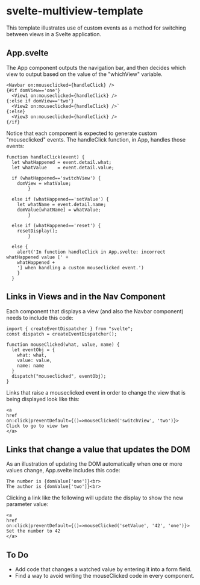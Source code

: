 # svelte-multiview-template
This template illustrates use of custom events as a method for switching between views in a Svelte application. 

## App.svelte

The App component outputs the navigation bar, and then decides which view to output based on the value of the "whichView" variable.

```{#if whichView=='one'}
<Navbar on:mouseclicked={handleClick} />
{#if domView=='one'}
  <View1 on:mouseclicked={handleClick} />
{:else if domView=='two'}
  <View2 on:mouseclicked={handleClick} />`
{:else}
  <View3 on:mouseclicked={handleClick} />
{/if}
```

Notice that each component is expected to generate custom "mouseclicked" events. The handleClick function, in App, handles those events:

```
function handleClick(event) {
  let whatHappened = event.detail.what;
  let whatValue    = event.detail.value;

  if (whatHappened=='switchView') {
    domView = whatValue;
		}

  else if (whatHappened=='setValue') {
    let whatName = event.detail.name;
    domValue[whatName] = whatValue;
		}

  else if (whatHappened=='reset') {
    resetDisplay();
		}

  else {
    alert('In function handleClick in App.svelte: incorrect whatHappened value [' + 
    whatHappened + 
    '] when handling a custom mouseclicked event.')
    }
  }
```

## Links in Views and in the Nav Component

Each component that displays a view (and also the Navbar component) needs to include this code:

```
import { createEventDispatcher } from "svelte";
const dispatch = createEventDispatcher();

function mouseClicked(what, value, name) {
  let eventObj = {
    what: what,
    value: value,
    name: name
  }
  dispatch("mouseclicked", eventObj);
}
```
Links that raise a mouseclicked event in order to change the view that is being displayed look like this:

```
<a
href
on:click|preventDefault={()=>mouseClicked('switchView', 'two')}>
Click to go to view two
</a>
```

## Links that change a value that updates the DOM

As an illustration of updating the DOM automatically when one or more values change, App.svelte includes this code:

```
The number is {domValue['one']}<br>
The author is {domValue['two']}<br>
```

Clicking a link like the following will update the display to show the new parameter value:

```
<a
href
on:click|preventDefault={()=>mouseClicked('setValue', '42', 'one')}>
Set the number to 42
</a>
```

## To Do

- Add code that changes a watched value by entering it into a form field.
- Find a way to avoid writing the mouseClicked code in every component.